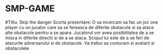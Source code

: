 # SMP-GAME
#Titlu: Skip the danger
Scurta prezentare: O sa incercam sa fac un joc one player cu un jucator care sa se fereasca de diferite obstacole si sa atace alte obstacole pentru a se apara. Jucatorul vor avea posibilitatea de a se misca in diferite directii si de a se ataca. Scopul lui este de a se feri de atacurile adversarului si de obstacole. Va trebui sa conturam si avatarii si obstacolele 
